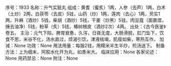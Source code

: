 序号：1933
名称：升气实脏丸
组成：黄耆（蜜炙）1两，人参（去芦）1两，白术（土炒）2两，白茯苓（去皮）5钱，山药（炒）1两，莲肉（去心）1两，芡实1两，升麻（酒炒）5钱，柴胡（酒炒）5钱，干姜（炒黑）5钱，肉豆蔻（面裹煨，捶去油净）5钱，粉草（炙）5钱，椿树根皮（酒炒2次）4两。
出处：《古今医鉴》卷五。
主治：元气下陷，脾胃衰惫，久泻，日夜无度，大肠滑脱，肛门坠下，饮食不思，米谷不化，汤水直过，烦渴引饮，津液枯竭，肌瘦如柴，寒热互作。
加减：None
功效：None
用法用量：每服2钱，用糯米半生半炒，煎汤送下。
制备方法：上为细末，阿胶水化开为丸，如黍米大。
临床应用：None
各家论述：None
用药禁忌：None
附注：None
